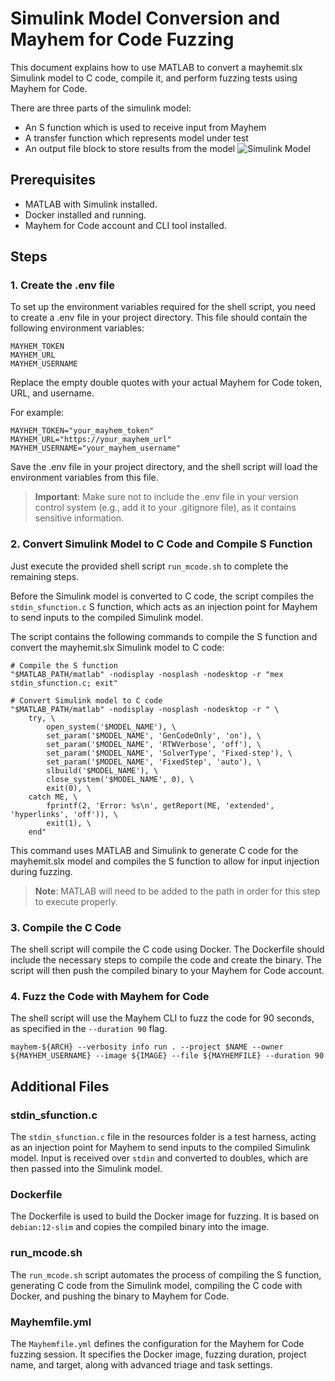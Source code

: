 # Simulink Model Conversion and Mayhem for Code Fuzzing

This document explains how to use MATLAB to convert a mayhemit.slx Simulink model to C code, compile it, and perform fuzzing tests using Mayhem for Code.

There are three parts of the simulink model:
* An S function which is used to receive input from Mayhem
* A transfer function which represents model under test
* An output file block to store results from the model
![Simulink Model](assets/simulink-model.jpg)

## Prerequisites

- MATLAB with Simulink installed.
- Docker installed and running.
- Mayhem for Code account and CLI tool installed.

## Steps

### 1. Create the .env file

To set up the environment variables required for the shell script, you need to create a .env file in your project directory. This file should contain the following environment variables:

```
MAYHEM_TOKEN
MAYHEM_URL
MAYHEM_USERNAME
```

Replace the empty double quotes with your actual Mayhem for Code token, URL, and username.

For example:

```
MAYHEM_TOKEN="your_mayhem_token"
MAYHEM_URL="https://your_mayhem_url"
MAYHEM_USERNAME="your_mayhem_username"
```

Save the .env file in your project directory, and the shell script will load the environment variables from this file.

> **Important**: Make sure not to include the .env file in your version control system (e.g., add it to your .gitignore file), as it contains sensitive information.

### 2. Convert Simulink Model to C Code and Compile S Function

Just execute the provided shell script `run_mcode.sh` to complete the remaining steps.

Before the Simulink model is converted to C code, the script compiles the `stdin_sfunction.c` S function, which acts as an injection point for Mayhem to send inputs to the compiled Simulink model.

The script contains the following commands to compile the S function and convert the mayhemit.slx Simulink model to C code:

```
# Compile the S function
"$MATLAB_PATH/matlab" -nodisplay -nosplash -nodesktop -r "mex stdin_sfunction.c; exit"

# Convert Simulink model to C code
"$MATLAB_PATH/matlab" -nodisplay -nosplash -nodesktop -r " \
    try, \
        open_system('$MODEL_NAME'), \
        set_param('$MODEL_NAME', 'GenCodeOnly', 'on'), \
        set_param('$MODEL_NAME', 'RTWVerbose', 'off'), \
        set_param('$MODEL_NAME', 'SolverType', 'Fixed-step'), \
        set_param('$MODEL_NAME', 'FixedStep', 'auto'), \
        slbuild('$MODEL_NAME'), \
        close_system('$MODEL_NAME', 0), \
        exit(0), \
    catch ME, \
        fprintf(2, 'Error: %s\n', getReport(ME, 'extended', 'hyperlinks', 'off')), \
        exit(1), \
    end"
```

This command uses MATLAB and Simulink to generate C code for the mayhemit.slx model and compiles the S function to allow for input injection during fuzzing.

> **Note**: MATLAB will need to be added to the path in order for this step to execute properly.

### 3. Compile the C Code

The shell script will compile the C code using Docker. The Dockerfile should include the necessary steps to compile the code and create the binary. The script will then push the compiled binary to your Mayhem for Code account.

### 4. Fuzz the Code with Mayhem for Code

The shell script will use the Mayhem CLI to fuzz the code for 90 seconds, as specified in the `--duration 90` flag.

```
mayhem-${ARCH} --verbosity info run . --project $NAME --owner ${MAYHEM_USERNAME} --image ${IMAGE} --file ${MAYHEMFILE} --duration 90
```

## Additional Files

### stdin_sfunction.c

The `stdin_sfunction.c` file in the resources folder is a test harness, acting as an injection point for Mayhem to send inputs to the compiled Simulink model. Input is received over `stdin` and converted to doubles, which are then passed into the Simulink model.

### Dockerfile

The Dockerfile is used to build the Docker image for fuzzing. It is based on `debian:12-slim` and copies the compiled binary into the image.

### run_mcode.sh

The `run_mcode.sh` script automates the process of compiling the S function, generating C code from the Simulink model, compiling the C code with Docker, and pushing the binary to Mayhem for Code.

### Mayhemfile.yml

The `Mayhemfile.yml` defines the configuration for the Mayhem for Code fuzzing session. It specifies the Docker image, fuzzing duration, project name, and target, along with advanced triage and task settings.

